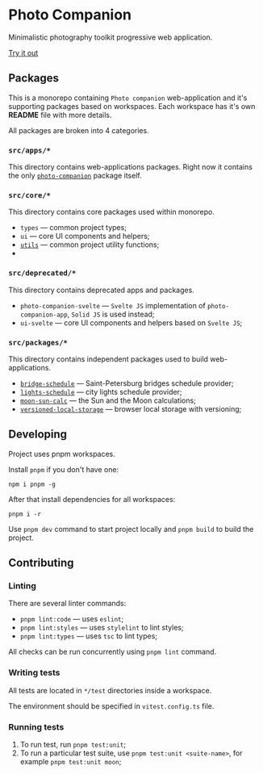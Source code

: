 # Photo Companion

Minimalistic photography toolkit progressive web application.

[Try it out][photo-companion]

## Packages

This is a monorepo containing `Photo companion` web-application and it's supporting packages based on workspaces. Each workspace has it's own **README** file with more details.

All packages are broken into 4 categories.

### `src/apps/*`

This directory contains web-applications packages. Right now it contains the only [`photo-companion`][app-photo-companion] package itself.

### `src/core/*`

This directory contains core packages used within monorepo.

- `types` — common project types;
- `ui` — core UI components and helpers;
- [`utils`][package-utils] — common project utility functions;
- 
### `src/deprecated/*`

This directory contains deprecated apps and packages.

- `photo-companion-svelte` — `Svelte JS` implementation of `photo-companion-app`, `Solid JS` is used instead;
- `ui-svelte` — core UI components and helpers based on `Svelte JS`;

### `src/packages/*`

This directory contains independent packages used to build web-applications.

- [`bridge-schedule`][package-bridge-schedule] — Saint-Petersburg bridges schedule provider;
- [`lights-schedule`][package-lights-schedule] — city lights schedule provider;
- [`moon-sun-calc`][package-moon-sun-calc] — the Sun and the Moon calculations;
- [`versioned-local-storage`][package-versioned-local-storage] — browser local storage with versioning;

## Developing

Project uses pnpm workspaces.

Install `pnpm` if you don't have one:

```
npm i pnpm -g
```

After that install dependencies for all workspaces:

```
pnpm i -r
```

Use `pnpm dev` command to start project locally and `pnpm build` to build the project.

## Contributing

### Linting

There are several linter commands:

- `pnpm lint:code` — uses `eslint`;
- `pnpm lint:styles` — uses `stylelint` to lint styles;
- `pnpm lint:types` — uses `tsc` to lint types;

All checks can be run concurrently using `pnpm lint` command.

### Writing tests

All tests are located in `*/test` directories inside a workspace.

The environment should be specified in `vitest.config.ts` file.

### Running tests

1. To run test, run `pnpm test:unit`;
2. To run a particular test suite, use `pnpm test:unit <suite-name>`, for example `pnpm test:unit moon`;

[photo-companion]: https://photo-companion.vercel.app
[app-photo-companion]: https://github.com/EricRovell/photo-companion/tree/main/src/apps/photo-companion
[package-bridge-schedule]: https://github.com/EricRovell/photo-companion/tree/main/src/packages/bridge-schedule
[package-lights-schedule]: https://github.com/EricRovell/photo-companion/tree/main/src/packages/lights-schedule
[package-moon-sun-calc]: https://github.com/EricRovell/photo-companion/tree/main/src/packages/moon-sun-calc
[package-versioned-local-storage]: https://github.com/EricRovell/photo-companion/tree/main/src/packages/versioned-local-storage
[package-utils]: https://github.com/EricRovell/photo-companion/tree/main/src/core/utils
